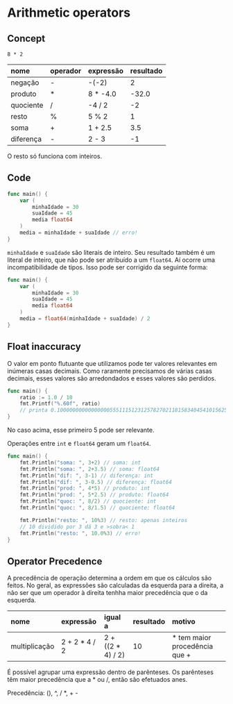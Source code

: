 # Arithmetic operators

## Concept

`8 * 2`

| nome | operador | expressão | resultado |
| :--- | :--- | :--- | :--- |
| negação | - | -\(-2\) | 2 |
| produto | \* | 8 \* -4.0 | -32.0 |
| quociente | / | -4 / 2 | -2 |
| resto | % | 5 % 2 | 1 |
| soma | + | 1 + 2.5 | 3.5 |
| diferença | - | 2 - 3 | -1 |

O resto só funciona com inteiros.

## Code

```go
func main() {
    var (
        minhaIdade = 30
        suaIdade = 45
        media float64
    )
    media = minhaIdade + suaIdade // erro!
}
```

`minhaIdade` e `suaIdade` são literais de inteiro. Seu resultado também é um literal de inteiro, que não pode ser atribuído a um `float64`. Aí ocorre uma incompatibilidade de tipos. Isso pode ser corrigido da seguinte forma:

```go
func main() {
    var (
        minhaIdade = 30
        suaIdade = 45
        media float64
    )
    media = float64(minhaIdade + suaIdade) / 2
}
```

## Float inaccuracy

O valor em ponto flutuante que utilizamos pode ter valores relevantes em inúmeras casas decimais. Como raramente precisamos de várias casas decimais, esses valores são arredondados e esses valores são perdidos.

```go
func main() {
    ratio := 1.0 / 10
    fmt.Printf("%.60f", ratio)
    // printa 0.100000000000000005551115123125782702118158340454101562500000
}
```

No caso acima, esse primeiro 5 pode ser relevante.

Operações entre `int` e `float64` geram um `float64`.

```go
func main() {
    fmt.Println("soma: ", 3+2) // soma: int
    fmt.Println("soma: ", 2+3.5) // soma: float64
    fmt.Println("dif: ", 3-1) // diferença: int
    fmt.Println("dif: ", 3-0.5) // diferença: float64
    fmt.Println("prod: ", 4*5) // produto: int
    fmt.Println("prod: ", 5*2.5) // produto: float64
    fmt.Println("quoc: ", 8/2) // quociente: int
    fmt.Println("quoc: ", 8/1.5) // quociente: float64

    fmt.Println("resto: ", 10%3) // resto: apenas inteiros
    // 10 dividido por 3 dá 3 e >sobra< 1
    fmt.Println("resto: ", 10.0%3) // erro!
}
```

## Operator Precedence

A precedência de operação determina a ordem em que os cálculos são feitos. No geral, as expressões são calculadas da esquerda para a direita, a não ser que um operador à direita tenhha maior precedência que o da esquerda.

| nome | expressão | igual a | resultado | motivo |
| :--- | :--- | :--- | :--- | :--- |
| multiplicação | 2 + 2 \* 4 / 2 | 2 + \(\(2 \* 4\) / 2\) | 10 | \* tem maior procedência que + |

É possível agrupar uma expressão dentro de parênteses. Os parênteses têm maior precedência que a \* ou /, então são efetuados anes.

Precedência: \(\), ^, / \*, + -

